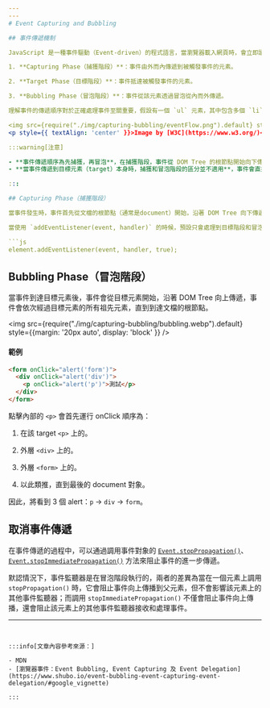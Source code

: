 ```yaml
---
---
# Event Capturing and Bubbling

## 事件傳遞機制

JavaScript 是一種事件驅動（Event-driven）的程式語言，當瀏覽器載入網頁時，會立即讀取 JavaScript 事件相關的程式碼，但這些程式碼並不會立即執行，而是等待事件被觸發後才會進行對應的處理。事件的傳遞和處理是通過 DOM（Document Object Model）來實現的，當一個事件在 DOM Tree 中的某個元素上被觸發時，Event Propagation 可以分成三個階段：

1. **Capturing Phase（捕獲階段）**：事件由外而內傳遞到被觸發事件的元素。

2. **Target Phase（目標階段）**：事件抵達被觸發事件的元素。

3. **Bubbling Phase（冒泡階段）**：事件從該元素透過冒泡從內而外傳遞。

理解事件的傳遞順序對於正確處理事件至關重要，假設有一個 `ul` 元素，其中包含多個 `li` 元素，代表不同的項目，當點擊任何一個 `li` 元素時，實際上也點擊了 `ul` 元素，因為 `ul` 元素包含了所有的 `li` 元素，如果在 `ul` 和 `li` 元素上都添加了事件監聽器，那麼事件的執行順序就需要特別注意。

<img src={require("./img/capturing-bubbling/eventFlow.png").default} style={{width:'60%', margin: '20px auto', display: 'block' }} />
<p style={{ textAlign: 'center' }}>Image by [W3C](https://www.w3.org/)</p>

:::warning[注意]

- **事件傳遞順序為先捕獲，再冒泡**，在捕獲階段，事件從 DOM Tree 的根節點開始向下傳遞，直到到達觸發事件的目標元素。在冒泡階段，事件從目標元素開始向上傳遞，一直到達 DOM Tree 的根節點。
- **當事件傳遞到目標元素（target）本身時，捕獲和冒泡階段的區分並不適用**，事件會直接在目標元素上觸發對應的事件監聽器。

:::

## Capturing Phase（捕獲階段）

當事件發生時，事件首先從文檔的根節點（通常是document）開始，沿著 DOM Tree 向下傳遞，會依次經過目標元素的所有祖先元素，直到到達目標元素。

當使用 `addEventListener(event, handler)` 的時候，預設只會處理到目標階段和冒泡階段，如果想要監聽到捕獲階段的事件，那麼就必須在 `addEventListener` 中設置第三個參數為 `true`（預設是 `false`）。

```js
element.addEventListener(event, handler, true);
```

## Bubbling Phase（冒泡階段）

當事件到達目標元素後，事件會從目標元素開始，沿著 DOM Tree 向上傳遞，事件會依次經過目標元素的所有祖先元素，直到到達文檔的根節點。

<img src={require("./img/capturing-bubbling/bubbling.webp").default} style={{margin: '20px auto', display: 'block' }} />

#### 範例

```html title="假設有 3 層嵌套，且各自擁有一個點擊事件："
<form onClick="alert('form')">
  <div onClick="alert('div')">
    <p onClick="alert('p')">測試</p>
  </div>
</form>
```

點擊內部的 `<p>` 會首先運行 onClick 順序為：

1. 在該 target `<p>` 上的。

2. 外層 `<div>` 上的。

3. 外層 `<form>` 上的。

4. 以此類推，直到最後的 document 對象。

因此，將看到 3 個 alert：`p` → `div` → `form`。

## 取消事件傳遞

在事件傳遞的過程中，可以通過調用事件對象的 [`Event.stopPropagation()`](https://developer.mozilla.org/zh-TW/docs/Web/API/Event/stopPropagation)、[`Event.stopImmediatePropagation()`](https://developer.mozilla.org/zh-TW/docs/Web/API/Event/stopImmediatePropagation) 方法來阻止事件的進一步傳遞。

默認情況下，事件監聽器是在冒泡階段執行的，兩者的差異為當在一個元素上調用 `stopPropagation()` 時，它會阻止事件向上傳播到父元素，但不會影響該元素上的其他事件監聽器；而調用 `stopImmediatePropagation()` 不僅會阻止事件向上傳播，還會阻止該元素上的其他事件監聽器接收和處理事件。

---
```


:::info[文章內容參考來源：]

- MDN
- [瀏覽器事件：Event Bubbling, Event Capturing 及 Event Delegation](https://www.shubo.io/event-bubbling-event-capturing-event-delegation/#google_vignette)

:::
